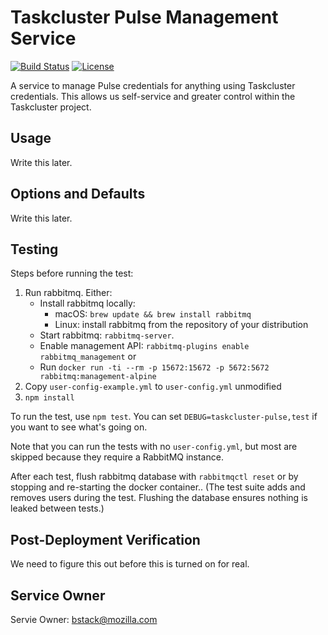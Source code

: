 Taskcluster Pulse Management Service
====================================

[![Build Status](https://travis-ci.org/taskcluster/taskcluster-pulse.svg?branch=master)](https://travis-ci.org/taskcluster/taskcluster-pulse)
[![License](https://img.shields.io/badge/license-MPL%202.0-orange.svg)](http://mozilla.org/MPL/2.0)

A service to manage Pulse credentials for anything using
Taskcluster credentials. This allows us self-service and
greater control within the Taskcluster project.

Usage
-----

Write this later.

Options and Defaults
--------------------

Write this later.

Testing
-------

Steps before running the test:

1. Run rabbitmq.  Either:
    * Install rabbitmq locally:
       * macOS: `brew update && brew install rabbitmq`
       * Linux: install rabbitmq from the repository of your distribution
    * Start rabbitmq: `rabbitmq-server`.
    * Enable management API: `rabbitmq-plugins enable rabbitmq_management`
   or
    * Run `docker run -ti --rm -p 15672:15672 -p 5672:5672 rabbitmq:management-alpine`
1. Copy `user-config-example.yml` to `user-config.yml` unmodified
1. `npm install`

To run the test, use `npm test`. You can set `DEBUG=taskcluster-pulse,test` if you want to
see what's going on.

Note that you can run the tests with no `user-config.yml`, but most are skipped because they
require a RabbitMQ instance.

After each test, flush rabbitmq database with `rabbitmqctl reset` or by
stopping and re-starting the docker container.. (The test suite adds and
removes users during the test. Flushing the database ensures nothing is leaked
between tests.)

## Post-Deployment Verification

We need to figure this out before this is turned on for real.

## Service Owner

Servie Owner: bstack@mozilla.com
